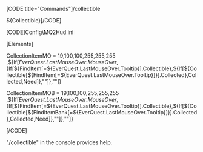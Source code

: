 [CODE title="Commands"]/collectible



${Collectible}[/CODE]

[CODE]Config\MQ2Hud.ini



[Elements]



CollectionItemMO = 19,100,100,255,255,255 ,${If[${EverQuest.LastMouseOver.MouseOver},${If[${FindItem[=${EverQuest.LastMouseOver.Tooltip}].Collectible},${If[${Collectible[${FindItem[=${EverQuest.LastMouseOver.Tooltip}]}].Collected},Collected,Need]},""]},""]}

CollectionItemMOB = 19,100,100,255,255,255 ,${If[${EverQuest.LastMouseOver.MouseOver},${If[${FindItem[=${EverQuest.LastMouseOver.Tooltip}].Collectible},${If[${Collectible[${FindItemBank[=${EverQuest.LastMouseOver.Tooltip}]}].Collected},Collected,Need]},""]},""]}



[/CODE]



"/collectible" in the console provides help.